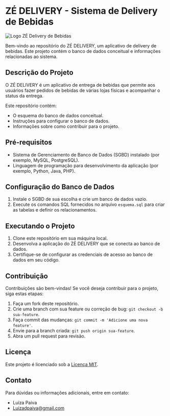 # ZÉ DELIVERY - Sistema de Delivery de Bebidas

![Logo ZÉ Delivery de Bebidas](https://github.com/adsluizapaiva/BD_zedelivery/raw/main/Logo-Z%C3%A9-Delivery-de-Bebidas.png)

Bem-vindo ao repositório do ZÉ DELIVERY, um aplicativo de delivery de bebidas. Este projeto contém o banco de dados conceitual e informações relacionadas ao sistema.

## Descrição do Projeto

O ZÉ DELIVERY é um aplicativo de entrega de bebidas que permite aos usuários fazer pedidos de bebidas de várias lojas físicas e acompanhar o status da entrega.

Este repositório contém:

- O esquema do banco de dados conceitual.
- Instruções para configurar o banco de dados.
- Informações sobre como contribuir para o projeto.

## Pré-requisitos

- Sistema de Gerenciamento de Banco de Dados (SGBD) instalado (por exemplo, MySQL, PostgreSQL).
- Linguagem de programação para desenvolvimento da aplicação (por exemplo, Python, Java, PHP).

## Configuração do Banco de Dados

1. Instale o SGBD de sua escolha e crie um banco de dados vazio.
2. Execute os comandos SQL fornecidos no arquivo `esquema.sql` para criar as tabelas e definir os relacionamentos.

## Executando o Projeto

1. Clone este repositório em sua máquina local.
2. Desenvolva a aplicação do ZÉ DELIVERY que se conecta ao banco de dados.
3. Certifique-se de configurar as credenciais de acesso ao banco de dados em seu código.

## Contribuição

Contribuições são bem-vindas! Se você deseja contribuir para o projeto, siga estas etapas:

1. Faça um fork deste repositório.
2. Crie uma branch com sua feature ou correção de bug: `git checkout -b sua-feature`.
3. Faça commit das mudanças: `git commit -m 'Adicione uma nova feature'`.
4. Envie para a branch criada: `git push origin sua-feature`.
5. Abra um pull request para revisão.

## Licença

Este projeto é licenciado sob a [Licença MIT](LICENSE).

## Contato

Para dúvidas ou informações adicionais, entre em contato:

- Luíza Paiva
- Luizadpaiva@gmail.com
